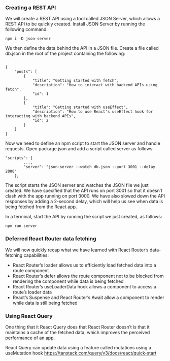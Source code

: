 ### Creating a REST API

We will create a REST API using a tool called JSON Server, which allows a REST API to be quickly created. Install JSON Server by running the following command:

```
npm i -D json-server
```

We then define the data behind the API in a JSON file. Create a file called db.json in the root of the project containing the following:

```

{
    "posts": [
        {
            "title": "Getting started with fetch",
            "description": "How to interact with backend APIs using fetch",
            "id": 1
        },
        {
            "title": "Getting started with useEffect",
            "description": "How to use React's useEffect hook for interacting with backend APIs",
            "id": 2
        }
    ]
}

```

Now we need to define an npm script to start the JSON server and handle requests. Open package.json and add a script called server as follows:

```
"scripts": {
        ...,
        "server": "json-server --watch db.json --port 3001 --delay 2000"
    },
```

The script starts the JSON server and watches the JSON file we just created. We have specified that the API runs on port 3001 so that it doesn’t clash with the app running on port 3000. We have also slowed down the API responses by adding a 2-second delay, which will help us see when data is being fetched from the React app.

In a terminal, start the API by running the script we just created, as follows:

```
npm run server
```

### Deferred React Router data fetching

We will now quickly recap what we have learned with React Router’s data-fetching capabilities:

-   React Router’s loader allows us to efficiently load fetched data into a route component
-   React Router’s defer allows the route component not to be blocked from rendering the
    component while data is being fetched
-   React Router’s useLoaderData hook allows a component to access a route’s loader data
-   React’s Suspense and React Router’s Await allow a component to render while data is still
    being fetched

### Using React Query

One thing that it React Query does that React Router doesn’t is that it maintains
a cache of the fetched data, which improves the perceived performance of an app.

React Query can update data using a feature called mutations using a useMutation hook
https://tanstack.com/query/v3/docs/react/quick-start
